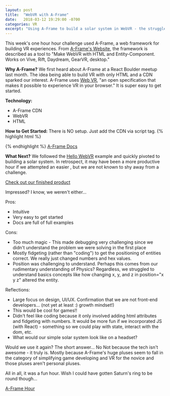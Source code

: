 ```yaml
---
layout: post
title:  "WebVR with A-Frame"
date:   2018-03-12 19:29:00 -0700
categories: VR
excerpt: "Using A-Frame to build a solar system in WebVR - the struggle of simplicity and challenge of positioning"
---
```


This week's one hour hour challenge used A-Frame, a web framework for building VR experiences. From [A-Frame's Website](https://aframe.io), the framework is described as a tool to "Make WebVR with HTML and Entity-Component. Works on Vive, Rift, Daydream, GearVR, desktop."

**Why A-Frame?**
We first heard about A-Frame at a React Boulder meetup last month. The idea being able to build VR with only HTML and a CDN sparked our interest. A-Frame uses [Web VR](https://webvr.info/), "an open specification that makes it possible to experience VR in your browser." It is super easy to get started.

**Technology:**
- A-Frame CDN
- WebVR
- HTML

**How to Get Started:**
There is NO setup. Just add the CDN via script tag.
{% highlight html %}
<script src="https://aframe.io/releases/0.8.0/aframe.min.js"></script>
{% endhighlight %}
[A-Frame Docs](https://aframe.io/docs/0.8.0/introduction/)

**What Next?**
We followed the [Hello WebVR](https://aframe.io/examples/showcase/helloworld/) example and quickly pivoted to building a solar system. In retrospect, it may have been a more productive hour if we attempted an easier <a-scene>, but we are not known to shy away from a challenge.

[Check out our finished product](aframe-hour.surge.sh)

Impressed? I know, we weren't either...

Pros:
- Intuitive
- Very easy to get started
- Docs are full of full examples

Cons:
- Too much magic - This made debugging very challenging since we didn't understand the problem we were solving in the first place
- Mostly fidgeting (rather than "coding") to get the positioning of entities correct. We really just changed numbers and hex values.
- Position was challenging to understand. Perhaps this comes from our rudimentary understanding of Physics? Regardless, we struggled to understand basics concepts like how changing x, y, and z in position="x y z" altered the entity.

Reflections:
- Large focus on design, UI/UX. Confirmation that we are not front-end developers... (not yet at least :) growth mindset!)
- This would be cool for games!!
- Didn't feel like coding because it only involved adding html attributes and fidgeting with numbers. It would be more fun if we incorporated JS (with React) - something so we could play with state, interact with the dom, etc.
- What would our simple solar system look like on a headset?

Would we use it again?
The short answer... No
Not because the tech isn't awesome - it truly is.
Mostly because A-Frame's huge pluses seem to fall in the category of simplifying game developing and VR for the novice and those pluses aren't personal pluses.

All in all, it was a fun hour. Wish I could have gotten Saturn's ring to be round though...

[A-Frame Hour](aframe-hour.surge.sh)

